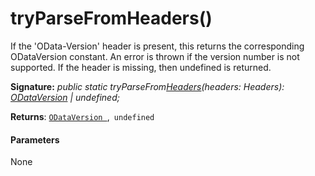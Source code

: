 # tryParseFromHeaders()



If the 'OData-Version' header is present, this returns the corresponding ODataVersion constant. An error is thrown if the version number is not supported. If the header is missing, then undefined is returned.

**Signature:** _public static tryParseFrom[Headers](../../web-apis.api/class/headers.md)(headers: Headers): [ODataVersion](../../sp-http.api/class/odataversion.md) | undefined;_

**Returns**: [`ODataVersion `](../../sp-http.api/class/odataversion.md),` undefined`





#### Parameters
None


